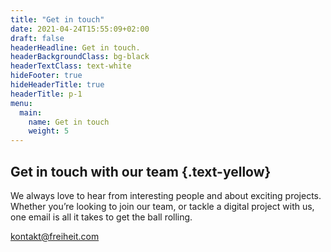 ```yaml
---
title: "Get in touch"
date: 2021-04-24T15:55:09+02:00
draft: false
headerHeadline: Get in touch.
headerBackgroundClass: bg-black
headerTextClass: text-white
hideFooter: true
hideHeaderTitle: true
headerTitle: p-1
menu:
  main:
    name: Get in touch
    weight: 5
---
```

## Get in touch with our team {.text-yellow}


We always love to hear from interesting people and about exciting projects. Whether you’re looking to join our team, or tackle a digital project with us, one email is all it takes to get the ball rolling.

[kontakt@freiheit.com](mailto:kontakt@freiheit.com)

